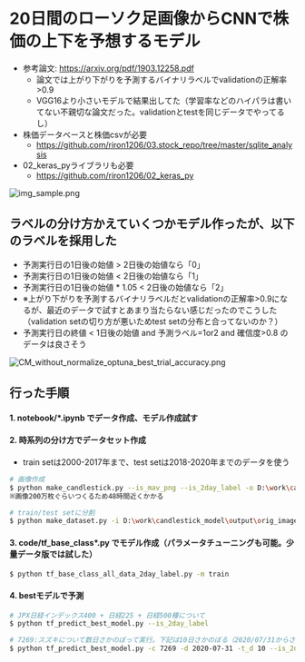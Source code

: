 # 20日間のローソク足画像からCNNで株価の上下を予想するモデル
- 参考論文: https://arxiv.org/pdf/1903.12258.pdf
	- 論文では上がり下がりを予測するバイナリラベルでvalidationの正解率>0.9
	- VGG16より小さいモデルで結果出してた（学習率などのハイパラは書いてない不親切な論文だった。validationとtestを同じデータでやってるし）
- 株価データベースと株価csvが必要
	- https://github.com/riron1206/03.stock_repo/tree/master/sqlite_analysis
- 02_keras_pyライブラリも必要
	- https://github.com/riron1206/02_keras_py

![img_sample.png](https://github.com/riron1206/candlestick_model/blob/master/img_sample.png)

## ラベルの分け方かえていくつかモデル作ったが、以下のラベルを採用した
- 予測実行日の1日後の始値 > 2日後の始値なら「0」
- 予測実行日の1日後の始値 < 2日後の始値なら「1」
- 予測実行日の1日後の始値 * 1.05 < 2日後の始値なら「2」
- ※上がり下がりを予測するバイナリラベルだとvalidationの正解率>0.9になるが、最近のデータで試すとあまり当たらない感じだったのでこうした（validation setの切り方が悪いためtest setの分布と合ってないのか？）
- 予測実行日の終値 < 1日後の始値 and 予測ラベル=1or2 and 確信度>0.8 のデータは良さそう

![CM_without_normalize_optuna_best_trial_accuracy.png](https://github.com/riron1206/candlestick_model/blob/master/CM_without_normalize_Xception_2day_label.png)

## 行った手順
#### 1. notebook/*.ipynb でデータ作成、モデル作成試す
#### 2. 時系列の分け方でデータセット作成
- train setは2000-2017年まで、test setは2018-2020年までのデータを使う
```bash
# 画像作成
$ python make_candlestick.py --is_mav_png --is_2day_label -o D:\work\candlestick_model\output\orig_image_all_2day_label
※画像200万枚ぐらいつくるため48時間近くかかる

# train/test setに分割
$ python make_dataset.py -i D:\work\candlestick_model\output\orig_image_all_2day_label -o D:\work\candlestick_model\output\ts_dataset_all_2day_label --is_test_only --is_not_equalize
```
#### 3. code/tf_base_class*.py でモデル作成（パラメータチューニングも可能。少量データ版では試した）
```bash
$ python tf_base_class_all_data_2day_label.py -m train
```
#### 4. bestモデルで予測
```bash
# JPX日経インデックス400 + 日経225 + 日経500種について
$ python tf_predict_best_model.py --is_2day_label

# 7269:スズキについて数日さかのぼって実行。下記は10日さかのぼる（2020/07/31からさかのぼって10日間毎日予測）
$ python tf_predict_best_model.py -c 7269 -d 2020-07-31 -t_d 10 --is_2day_label
```
